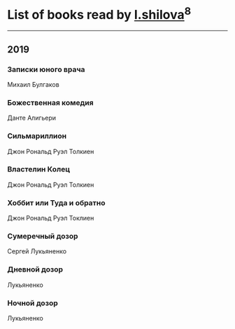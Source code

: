 # List of books read by [l.shilova](http://vk.com/id10123344)<sup>8</sup>
---

## 2019

### Записки юного врача
Михаил Булгаков


### Божественная комедия
Данте Алигьери


### Сильмариллион
Джон Рональд Руэл Толкиен


### Властелин Колец
Джон Рональд Руэл Толкиен


### Хоббит или Туда и обратно
Джон Рональд Руэл Токлиен


### Сумеречный дозор
Сергей Лукьяненко


### Дневной дозор
Лукьяненко


### Ночной дозор
Лукьяненко



